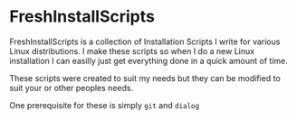 # FreshInstallScripts
FreshInstallScripts is a collection of Installation Scripts I write for various Linux distributions. 
I make these scripts so when I do a new Linux installation I can easilly just get everything done in a quick amount of time.

These scripts were created to suit my needs but they can be modified to suit your or other peoples needs.

One prerequisite for these is simply `git` and `dialog`

